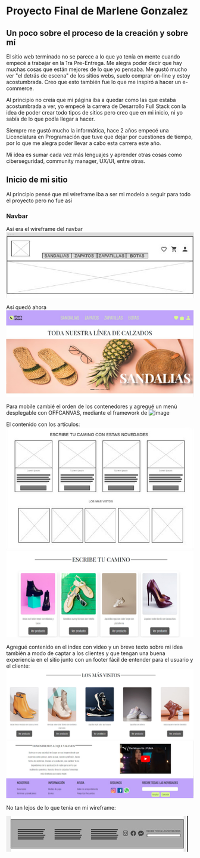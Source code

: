 # Proyecto Final de Marlene Gonzalez

## Un poco sobre el proceso de la creación y sobre mí



El sitio web terminado no se parece a lo que yo tenía en mente cuando empecé a trabajar en la 1ra Pre-Entrega.
Me alegra poder decir que hay muchas cosas que están mejores de lo que yo pensaba. Me gustó mucho ver "el detrás de escena" de los sitios webs,
suelo comprar on-line y estoy acostumbrada. 
Creo que esto también fue lo que me inspiró a hacer un e-commerce.

Al principio no creía que mi página iba a quedar como las que estaba acostumbrada a ver, yo empecé la carrera de Desarrollo Full Stack con
la idea de poder crear todo tipos de sitios pero creo que en mi inicio, ni yo sabía de lo que podía llegar a hacer.

Siempre me gustó mucho la informática, hace 2 años empecé una Licenciatura en Programación que tuve que dejar por cuestiones de tiempo,
por lo que me alegra poder llevar a cabo esta carrera este año.

Mi idea es sumar cada vez más lenguajes y aprender otras cosas como ciberseguridad, community manager, UX/UI, entre otras.



## Inicio de mi sitio
Al principio pensé que mi wireframe iba a ser mi modelo a seguir para todo el proyecto pero no fue así


### Navbar

Así era el wireframe del navbar
![image](https://github.com/margonzalezz/PF_MarleneGonzalez/blob/master/img-readme/wireframeHNavDesktop.jpg)


Así quedó ahora
![image](https://github.com/margonzalezz/PF_MarleneGonzalez/blob/master/img-readme/nav-header-desktop.jpg)

Para mobile cambié el orden de los contenedores y agregué un menú desplegable con OFFCANVAS, mediante el framework de ![image](https://img.shields.io/badge/Bootstrap-563D7C?style=for-the-badge&logo=bootstrap&logoColor=white)








El contenido con los artículos:
![image](https://github.com/margonzalezz/PF_MarleneGonzalez/blob/master/img-readme/artiulos-wireframe-index.jpg)
![image](https://github.com/margonzalezz/PF_MarleneGonzalez/blob/master/img-readme/art1-index-desktop.jpg)

Agregué contenido en el index con video y un breve texto sobre mi idea también a modo de captar a los clientes y que tengan una buena
experiencia en el sitio junto con un footer fácil de entender para el usuario y el cliente:
![image](https://github.com/margonzalezz/PF_MarleneGonzalez/blob/master/img-readme/vistos-index-desktop.jpg)
![image](https://github.com/margonzalezz/PF_MarleneGonzalez/blob/master/img-readme/footer-index-desktop.jpg)

No tan lejos de lo que tenía en mi wireframe:

![image](https://github.com/margonzalezz/PF_MarleneGonzalez/blob/master/img-readme/wireframe-footer-desktop.jpg)



















